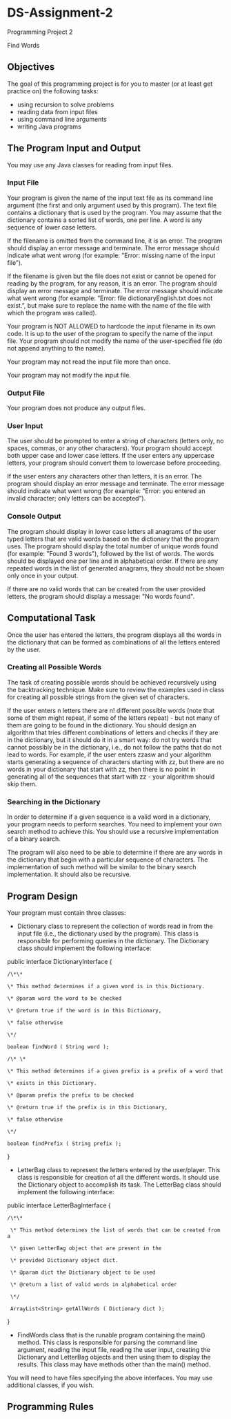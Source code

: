 # DS-Assignment-2

Programming Project 2

Find Words

## Objectives

The goal of this programming project is for you to master (or at least get practice on) the following tasks:

  * using recursion to solve problems
  * reading data from input files
  * using command line arguments
  * writing Java programs

## The Program Input and Output

You may use any Java classes for reading from input files.

### Input File

Your program is given the name of the input text file as its command line argument (the first and only argument used by this program). The text file contains a dictionary that is used by the program. You may assume that the dictionary contains a sorted list of words, one per line. A word is any sequence of lower case letters.

If the filename is omitted from the command line, it is an error. The program should display an error message and terminate. The error
message should indicate what went wrong (for example: ”Error: missing name of the input file”).

If the filename is given but the file does not exist or cannot be opened for reading by the program, for any reason, it is an error. The
program should display an error message and terminate. The error message should indicate what went wrong (for example: ”Error: file
dictionaryEnglish.txt does not exist.”, but make sure to replace the name with the name of the file with which the program was
called).

Your program is NOT ALLOWED to hardcode the input filename in its own code. It is up to the user of the program to specify the name
of the input file. Your program should not modify the name of the user-specified file (do not append anything to the name).

Your program may not read the input file more than once.

Your program may not modify the input file.

### Output File

Your program does not produce any output files. 

### User Input

The user should be prompted to enter a string of characters (letters only, no spaces, commas, or any other characters). Your program
should accept both upper case and lower case letters. If the user enters any uppercase letters, your program should convert them to
lowercase before proceeding.

If the user enters any characters other than letters, it is an error. The program should display an error message and terminate. The error
message should indicate what went wrong (for example: ”Error: you entered an invalid character; only letters can be accepted”).

### Console Output

The program should display in lower case letters all anagrams of the user typed letters that are valid words based on the dictionary that
the program uses. The program should display the total number of unique words found (for example: "Found 3 words"), followed
by the list of words. The words should be displayed one per line and in alphabetical order. If there are any repeated words in the list of
generated anagrams, they should not be shown only once in your output.

If there are no valid words that can be created from the user provided letters, the program should display a message: "No words
found".

## Computational Task

Once the user has entered the letters, the program displays all the words in the dictionary that can be formed as combinations of all the
letters entered by the user.

### Creating all Possible Words

The task of creating possible words should be achieved recursively using the backtracking technique. Make sure to review the examples
used in class for creating all possible strings from the given set of characters.

If the user enters n letters there are n! different possible words (note that some of them might repeat, if some of the letters repeat) - but
not many of them are going to be found in the dictionary. You should design an algorithm that tries different combinations of letters and
checks if they are in the dictionary, but it should do it in a smart way: do not try words that cannot possibly be in the dictionary, i.e., do
not follow the paths that do not lead to words. For example, if the user enters zzasw and your algorithm starts generating a sequence
of characters starting with zz, but there are no words in your dictionary that start with zz, then there is no point in generating all of the
sequences that start with zz - your algorithm should skip them.

### Searching in the Dictionary

In order to determine if a given sequence is a valid word in a dictionary, your program needs to perform searches. You need to implement
your own search method to achieve this. You should use a recursive implementation of a binary search.

The program will also need to be able to determine if there are any words in the dictionary that begin with a particular sequence of
characters. The implementation of such method will be similar to the binary search implementation. It should also be recursive.

## Program Design

Your program must contain three classes:

  * Dictionary class to represent the collection of words read in from the input file (i.e., the dictionary used by the program). This class is responsible for performing queries in the dictionary. The Dictionary class should implement the following interface:

  public interface DictionaryInterface {

	/\*\*

	\* This method determines if a given word is in this Dictionary.
	
	\* @param word the word to be checked
	
	\* @return true if the word is in this Dictionary,
	
	\* false otherwise
	
	\*/
	
	boolean findWord ( String word );

	/\* \*
	
	\* This method determines if a given prefix is a prefix of a word that   

	\* exists in this Dictionary.

	\* @param prefix the prefix to be checked
	
	\* @return true if the prefix is in this Dictionary,
	
	\* false otherwise
	
	\*/
	
	boolean findPrefix ( String prefix );
  
  }

  * LetterBag class to represent the letters entered by the user/player. This class is responsible for creation of all the different words. It should use the Dictionary object to accomplish its task. The LetterBag class should implement the following interface:

  public interface LetterBagInterface {

  	/\*\*

  	 \* This method determines the list of words that can be created from a 
  	 
  	 \* given LetterBag object that are present in the 
  	 
  	 \* provided Dictionary object dict.
  	 
  	 \* @param dict the Dictionary object to be used
  	 
  	 \* @return a list of valid words in alphabetical order
  	 
  	 \*/
  	 
  	 ArrayList<String> getAllWords ( Dictionary dict );
  
  }

  * FindWords class that is the runable program containing the main() method. This class is responsible for parsing the command line argument, reading the input file, reading the user input, creating the Dictionary and LetterBag objects and then using them to display the results. This class may have methods other than the main() method.

You will need to have files specifying the above interfaces. You may use additional classes, if you wish. 

## Programming Rules